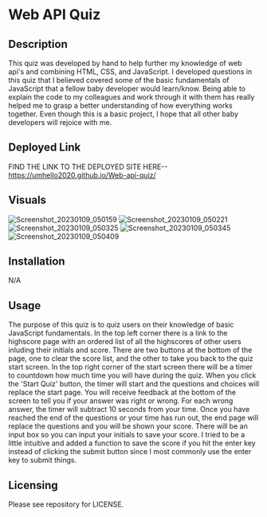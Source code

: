 # Web API Quiz

## Description
This quiz was developed by hand to help further my knowledge of web api's and combining HTML, CSS, and JavaScript. 
I developed questions in this quiz that I believed covered some of the basic fundamentals of JavaScript that a fellow baby developer would learn/know. 
Being able to explain the code to my colleagues and work through it with them has really helped me to grasp a better understanding of how everything works together.
Even though this is a basic project, I hope that all other baby developers will rejoice with me.

## Deployed Link
FIND THE LINK TO THE DEPLOYED SITE HERE-- https://umhello2020.github.io/Web-api-quiz/

## Visuals
![Screenshot_20230109_050159](https://user-images.githubusercontent.com/118483617/211425960-3f3fddc5-bf7f-4251-96db-250d159a61f2.png)
![Screenshot_20230109_050221](https://user-images.githubusercontent.com/118483617/211426117-443b689c-743b-44a9-9bda-58da17943bdc.png)
![Screenshot_20230109_050325](https://user-images.githubusercontent.com/118483617/211426140-36b9f61d-79ee-4745-b38e-01eeb45270a7.png)
![Screenshot_20230109_050345](https://user-images.githubusercontent.com/118483617/211426164-0f38d410-9e1c-4c80-8300-5efff5796b64.png)
![Screenshot_20230109_050409](https://user-images.githubusercontent.com/118483617/211426198-f840fc1a-2c6d-498e-adcb-1184637b8ec3.png)

## Installation
N/A

## Usage
The purpose of this quiz is to quiz users on their knowledge of basic JavaScript fundamentals. 
In the top left corner there is a link to the highscore page with an ordered list of all the highscores of other users inluding their initials and score.
There are two buttons at the bottom of the page, one to clear the score list, and the other to take you back to the quiz start screen.
In the top right corner of the start screen there will be a timer to countdown how much time you will have during the quiz. 
When you click the 'Start Quiz' button, the timer will start and the questions and choices will replace the start page.
You will receive feedback at the bottom of the screen to tell you if your answer was right or wrong.
For each wrong answer, the timer will subtract 10 seconds from your time. 
Once you have reached the end of the questions or your time has run out, the end page will replace the questions and you will be shown your score.
There will be an input box so you can input your initials to save your score.
I tried to be a little intuitive and added a function to save the score if you hit the enter key instead of clicking the submit button since I most commonly use the enter key to submit things. 

## Licensing
Please see repository for LICENSE.
